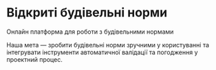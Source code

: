 # Відкриті будівельні норми

Онлайн платформа для роботи з будівельними нормами

Наша мета — зробити будівельні норми зручними у користуванні та інтегрувати інструменти автоматичної валідації та погодження у проектний процес.

